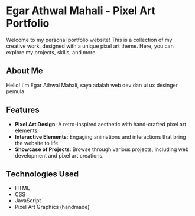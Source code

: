 # Egar Athwal Mahali - Pixel Art Portfolio

Welcome to my personal portfolio website! This is a collection of my creative work, designed with a unique pixel art theme. Here, you can explore my projects, skills, and more.

## About Me

Hello! I'm Egar Athwal Mahali, saya adalah web dev dan ui ux desinger pemula

## Features

- **Pixel Art Design**: A retro-inspired aesthetic with hand-crafted pixel art elements.
- **Interactive Elements**: Engaging animations and interactions that bring the website to life.
- **Showcase of Projects**: Browse through various projects, including web development and pixel art creations.

## Technologies Used

- HTML
- CSS
- JavaScript
- Pixel Art Graphics (handmade)


   
